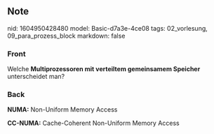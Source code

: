 ## Note
nid: 1604950428480
model: Basic-d7a3e-4ce08
tags: 02_vorlesung, 09_para_prozess_block
markdown: false

### Front
<p>Welche <b>Multiprozessoren mit verteiltem gemeinsamem
Speicher</b> unterscheidet man?

### Back
<p><b>NUMA:</b> Non-Uniform Memory Access
<p><b>CC-NUMA:</b> Cache-Coherent Non-Uniform Memory Access
